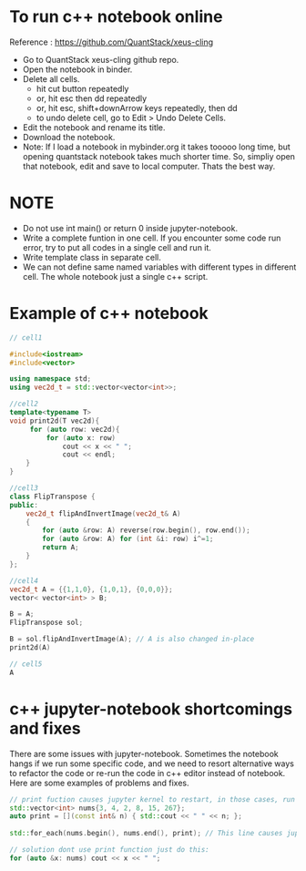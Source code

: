  # To run c++ notebook online
Reference : https://github.com/QuantStack/xeus-cling  
- Go to QuantStack xeus-cling github repo.
- Open the notebook in binder.
- Delete all cells.
  + hit cut button repeatedly
  + or, hit esc then dd repeatedly
  + or, hit esc, shift+downArrow keys repeatedly, then dd
  + to undo delete cell, go to Edit > Undo Delete Cells.
- Edit the notebook and rename its title.
- Download the notebook.
- Note: If I load a notebook in mybinder.org it takes tooooo long time, but opening quantstack notebook takes much shorter time.
  So, simpliy open that notebook, edit and save to local computer. Thats the best way.
  
# NOTE
- Do not use int main() or return 0 inside jupyter-notebook.
- Write a complete funtion in one cell. If you encounter some code run error, try to put all codes in a single cell and run it.
- Write template class in separate cell.
- We can not define same named variables with different types in different cell. The whole notebook just a single c++ script.
  
# Example of c++ notebook
```c++
// cell1

#include<iostream>
#include<vector>

using namespace std;
using vec2d_t = std::vector<vector<int>>;

//cell2
template<typename T>
void print2d(T vec2d){
     for (auto row: vec2d){
         for (auto x: row) 
             cout << x << " ";
             cout << endl;
    }
}

//cell3
class FlipTranspose {
public:
    vec2d_t flipAndInvertImage(vec2d_t& A)
    {
        for (auto &row: A) reverse(row.begin(), row.end());
        for (auto &row: A) for (int &i: row) i^=1;
        return A;
    }
};

//cell4
vec2d_t A = {{1,1,0}, {1,0,1}, {0,0,0}};
vector< vector<int> > B;

B = A;
FlipTranspose sol;

B = sol.flipAndInvertImage(A); // A is also changed in-place
print2d(A)

// cell5
A

```

# c++ jupyter-notebook shortcomings and fixes
There are some issues with jupyter-notebook. Sometimes the notebook hangs if we run some specific code, and we need to resort
alternative ways to refactor the code or re-run the code in c++ editor instead of notebook. Here are some examples of problems and fixes.

```c++
// print fuction causes jupyter kernel to restart, in those cases, run whole codes in a single cell.
std::vector<int> nums{3, 4, 2, 8, 15, 267};
auto print = [](const int& n) { std::cout << " " << n; };
 
std::for_each(nums.begin(), nums.end(), print); // This line causes jupyter-notebook restart.

// solution dont use print function just do this:
for (auto &x: nums) cout << x << " ";
```
